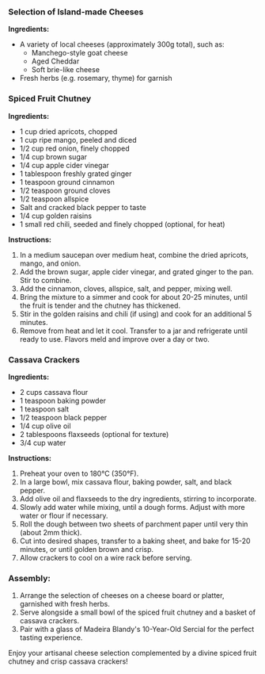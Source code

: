 ### Selection of Island-made Cheeses

**Ingredients:**
- A variety of local cheeses (approximately 300g total), such as:
  - Manchego-style goat cheese
  - Aged Cheddar
  - Soft brie-like cheese
- Fresh herbs (e.g. rosemary, thyme) for garnish

### Spiced Fruit Chutney

**Ingredients:**
- 1 cup dried apricots, chopped
- 1 cup ripe mango, peeled and diced
- 1/2 cup red onion, finely chopped
- 1/4 cup brown sugar
- 1/4 cup apple cider vinegar
- 1 tablespoon freshly grated ginger
- 1 teaspoon ground cinnamon
- 1/2 teaspoon ground cloves
- 1/2 teaspoon allspice
- Salt and cracked black pepper to taste
- 1/4 cup golden raisins
- 1 small red chili, seeded and finely chopped (optional, for heat)

**Instructions:**
1. In a medium saucepan over medium heat, combine the dried apricots, mango, and onion.
2. Add the brown sugar, apple cider vinegar, and grated ginger to the pan. Stir to combine.
3. Add the cinnamon, cloves, allspice, salt, and pepper, mixing well.
4. Bring the mixture to a simmer and cook for about 20-25 minutes, until the fruit is tender and the chutney has thickened.
5. Stir in the golden raisins and chili (if using) and cook for an additional 5 minutes.
6. Remove from heat and let it cool. Transfer to a jar and refrigerate until ready to use. Flavors meld and improve over a day or two.

### Cassava Crackers

**Ingredients:**
- 2 cups cassava flour
- 1 teaspoon baking powder
- 1 teaspoon salt
- 1/2 teaspoon black pepper
- 1/4 cup olive oil
- 2 tablespoons flaxseeds (optional for texture)
- 3/4 cup water

**Instructions:**
1. Preheat your oven to 180°C (350°F).
2. In a large bowl, mix cassava flour, baking powder, salt, and black pepper.
3. Add olive oil and flaxseeds to the dry ingredients, stirring to incorporate.
4. Slowly add water while mixing, until a dough forms. Adjust with more water or flour if necessary.
5. Roll the dough between two sheets of parchment paper until very thin (about 2mm thick).
6. Cut into desired shapes, transfer to a baking sheet, and bake for 15-20 minutes, or until golden brown and crisp.
7. Allow crackers to cool on a wire rack before serving.

### Assembly:
1. Arrange the selection of cheeses on a cheese board or platter, garnished with fresh herbs.
2. Serve alongside a small bowl of the spiced fruit chutney and a basket of cassava crackers.
3. Pair with a glass of Madeira Blandy's 10-Year-Old Sercial for the perfect tasting experience.

Enjoy your artisanal cheese selection complemented by a divine spiced fruit chutney and crisp cassava crackers!